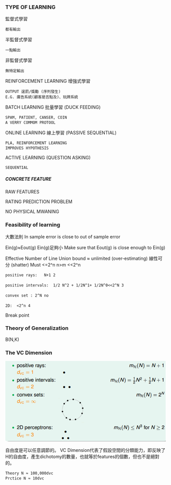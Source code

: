 ### TYPE OF LEARNING
監督式學習

	都有輸出
	
半監督式學習
		
	一點輸出

非監督式學習
	
	無特定輸出
	
REINFORCEMENT LEARNING 增強式學習
	
	OUTPUT 逞罰/獎勵 (序列發生)
	E.G. 廣告系統(顧客是否點及)、玩牌系統

BATCH LEARNING 批量學習 (DUCK FEEDING)

	SPAM, PATIENT, CANSER, COIN 
	A VERRY COMMOM PROTOOL

ONLINE LEARNING 線上學習 (PASSIVE SEQUENTIAL)

	PLA, REINFORCEMENT LEARNING
	IMPROVES HYPOTHESIS

ACTIVE LEARNING (QUESTION ASKING) 

	SEQUENTIAL

##### CONCRETE FEATURE 

RAW FEATURES

RATING PREDICTION PROBLEM

NO PHYSICAL MWANING 


### Feasibility of learning 
大數法則
In sample error is close to out of sample error


Ein(g)≈Eout(g)
Ein(g)足夠小
Make sure that Eout(g) is close enough to Ein(g)


Effective Number of Line
Union bound ≈ unlimited (over-estimating)
線性可分 (shatter)
Must <=2^n 
n>m <<2^n 
 

	positive rays:   N+1 2

	positive intervals:  1/2 N^2 + 1/2N^1+ 1/2N^0<<2^N 3

	convex set : 2^N no

	2D:  <2^n 4

Break point

### Theory of Generalization
B(N,K)

### The VC Dimension  

![image](https://github.com/shinmao/ML-_-DL/blob/dev3/5b5689131a6c3.png)

自由度是可以任意調節的。 VC Dimension代表了假設空間的分類能力，即反映了H的自由度，產生dichotomy的數量，也就等於features的個數，但也不是絕對的。


	Theory N ≈ 100,000dvc 
	Prctice N ≈ 10dvc
